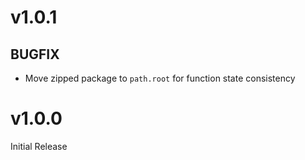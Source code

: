 # v1.0.1

## BUGFIX

- Move zipped package to `path.root` for function state consistency

# v1.0.0

Initial Release
